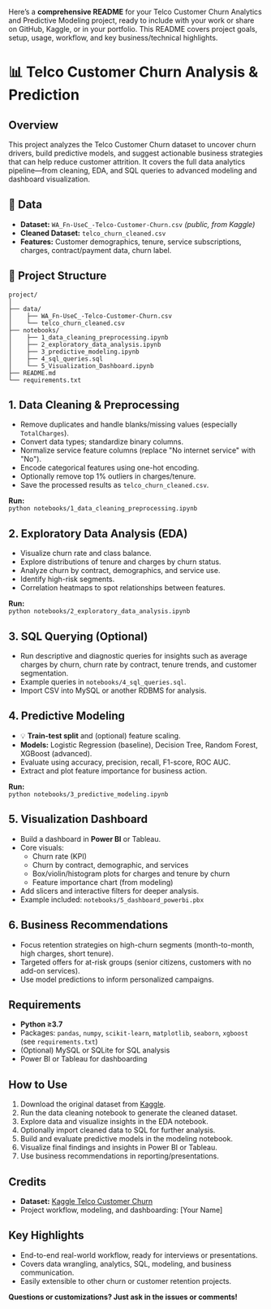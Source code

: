 Here’s a **comprehensive README** for your Telco Customer Churn Analytics and Predictive Modeling project, ready to include with your work or share on GitHub, Kaggle, or in your portfolio. This README covers project goals, setup, usage, workflow, and key business/technical highlights.

# 📊 Telco Customer Churn Analysis & Prediction

## Overview

This project analyzes the Telco Customer Churn dataset to uncover churn drivers, build predictive models, and suggest actionable business strategies that can help reduce customer attrition. It covers the full data analytics pipeline—from cleaning, EDA, and SQL queries to advanced modeling and dashboard visualization.

## 📁 Data

- **Dataset:** `WA_Fn-UseC_-Telco-Customer-Churn.csv` *(public, from Kaggle)*
- **Cleaned Dataset:** `telco_churn_cleaned.csv`
- **Features:** Customer demographics, tenure, service subscriptions, charges, contract/payment data, churn label.

## 🚀 Project Structure

```
project/
│
├── data/
│    ├── WA_Fn-UseC_-Telco-Customer-Churn.csv
│    └── telco_churn_cleaned.csv
├── notebooks/
│    ├── 1_data_cleaning_preprocessing.ipynb
│    ├── 2_exploratory_data_analysis.ipynb
│    ├── 3_predictive_modeling.ipynb
│    ├── 4_sql_queries.sql
│    └── 5_Visualization_Dashboard.ipynb
├── README.md
└── requirements.txt
```

## 1. Data Cleaning & Preprocessing

- Remove duplicates and handle blanks/missing values (especially `TotalCharges`).
- Convert data types; standardize binary columns.
- Normalize service feature columns (replace "No internet service" with "No").
- Encode categorical features using one-hot encoding.
- Optionally remove top 1% outliers in charges/tenure.
- Save the processed results as `telco_churn_cleaned.csv`.

**Run:**  
`python notebooks/1_data_cleaning_preprocessing.ipynb`

## 2. Exploratory Data Analysis (EDA)

- Visualize churn rate and class balance.
- Explore distributions of tenure and charges by churn status.
- Analyze churn by contract, demographics, and service use.
- Identify high-risk segments.
- Correlation heatmaps to spot relationships between features.

**Run:**  
`python notebooks/2_exploratory_data_analysis.ipynb`

## 3. SQL Querying (Optional)

- Run descriptive and diagnostic queries for insights such as average charges by churn, churn rate by contract, tenure trends, and customer segmentation.
- Example queries in `notebooks/4_sql_queries.sql`.
- Import CSV into MySQL or another RDBMS for analysis.

## 4. Predictive Modeling

- 💡 **Train-test split** and (optional) feature scaling.
- **Models:** Logistic Regression (baseline), Decision Tree, Random Forest, XGBoost (advanced).
- Evaluate using accuracy, precision, recall, F1-score, ROC AUC.
- Extract and plot feature importance for business action.

**Run:**  
`python notebooks/3_predictive_modeling.ipynb`

## 5. Visualization Dashboard

- Build a dashboard in **Power BI** or Tableau.
- Core visuals:
    - Churn rate (KPI)
    - Churn by contract, demographic, and services
    - Box/violin/histogram plots for charges and tenure by churn
    - Feature importance chart (from modeling)
- Add slicers and interactive filters for deeper analysis.
- Example included: `notebooks/5_dashboard_powerbi.pbx`

## 6. Business Recommendations

- Focus retention strategies on high-churn segments (month-to-month, high charges, short tenure).
- Targeted offers for at-risk groups (senior citizens, customers with no add-on services).
- Use model predictions to inform personalized campaigns.

## Requirements

- **Python ≥3.7**
- Packages: `pandas`, `numpy`, `scikit-learn`, `matplotlib`, `seaborn`, `xgboost` (see `requirements.txt`)
- (Optional) MySQL or SQLite for SQL analysis
- Power BI or Tableau for dashboarding

## How to Use

1. Download the original dataset from [Kaggle](https://www.kaggle.com/datasets/blastchar/telco-customer-churn).
2. Run the data cleaning notebook to generate the cleaned dataset.
3. Explore data and visualize insights in the EDA notebook.
4. Optionally import cleaned data to SQL for further analysis.
5. Build and evaluate predictive models in the modeling notebook.
6. Visualize final findings and insights in Power BI or Tableau.
7. Use business recommendations in reporting/presentations.

## Credits

- **Dataset:** [Kaggle Telco Customer Churn](https://www.kaggle.com/datasets/blastchar/telco-customer-churn)
- Project workflow, modeling, and dashboarding: [Your Name]

## Key Highlights

- End-to-end real-world workflow, ready for interviews or presentations.
- Covers data wrangling, analytics, SQL, modeling, and business communication.
- Easily extensible to other churn or customer retention projects.

**Questions or customizations? Just ask in the issues or comments!**